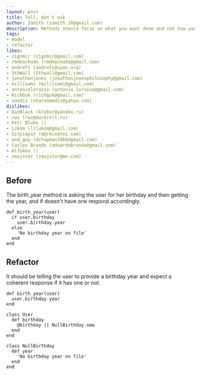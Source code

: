 ```yaml
---
layout: post
title: Tell, don't ask
author: Zamith (zamith.28@gmail.com)
description: Methods should focus on what you want done and not how you want it.
tags:
- model
- refactor
likes:
- zigomir (zigomir@gmail.com)
- rmdmachado (rmdmachado@gmail.com)
- andrefs (andrefs@cpan.org)
- 5thWall (5thwall@gmail.com)
- jonathonjones (jonathonjonesphilosophy@gmail.com)
- millisami (millisami@gmail.com)
- antoniolorusso (antonio.lorusso@gmail.com)
- RichGuk (richguk@gmail.com)
- smodiz (sharonmodiz@yahoo.com)
dislikes:
- DanBlack (klobor@yandex.ru)
- rwz (rwz@duckroll.ru)
- Petr Blaho ()
- Lukom (lllukom@gmail.com)
- bitpimpin (m@rkcoates.com)
- end_guy (dchapman1988@gmail.com)
- Carlos Brando (eduardobrando@gmail.com)
- Alfuken ()
- zmajstor (zmajstor@me.com)
---
```

## Before

The birth_year method is asking the user for her birthday and then getting the year, and if doesn't have one respond accordingly.

    def birth_year(user)
      if user.birthday
        user.birthday.year
      else
        'No birthday year on file'
      end
    end

## Refactor

It should be telling the user to provide a birthday year and expect a coherent response if it has one or not.

    def birth_year(user)
      user.birthday.year
    end

    class User
      def birthday
        @birthday || NullBirthday.new
      end
    end

    class NullBirthday
      def year
        'No birthday year on file'
      end
    end
